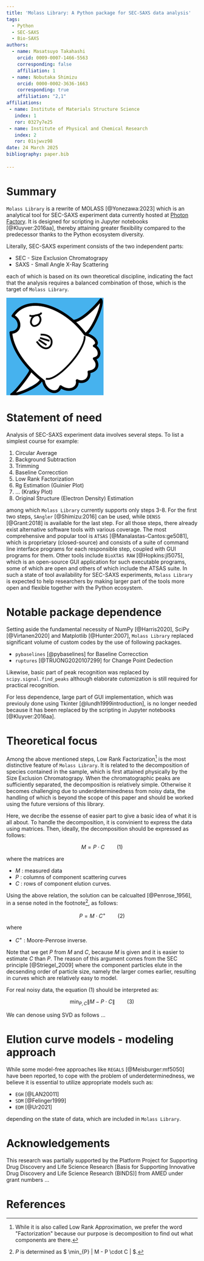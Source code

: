 ```yaml
---
title: 'Molass Library: A Python package for SEC-SAXS data analysis'
tags:
  - Python
  - SEC-SAXS
  - Bio-SAXS
authors:
  - name: Masatsuyo Takahashi
    orcid: 0009-0007-1466-5563
    corresponding: false    
    affiliation: 1
  - name: Nobutaka Shimizu
    orcid: 0000-0002-3636-1663
    corresponding: true
    affiliation: "2,1"
affiliations:
 - name: Institute of Materials Structure Science
   index: 1
   ror: 0327y7e25
 - name: Institute of Physical and Chemical Research
   index: 2
   ror: 01sjwvz98
date: 24 March 2025
bibliography: paper.bib

---
```


# Summary

`Molass Library` is a rewrite of MOLASS [@Yonezawa:2023] which is an analytical tool for SEC-SAXS experiment data currently hosted at [Photon Factory](https://pfwww.kek.jp/saxs/MOLASS.html). It is designed for scripting in Jupyter notebooks [@Kluyver:2016aa], thereby attaining greater flexibility compared to the predecessor thanks to the Python ecosystem diversity.

Literally, SEC-SAXS experiment consists of the two independent parts:

* SEC - Size Exclusion Chromatograpy
* SAXS - Small Angle X-Ray Scattering

each of which is based on its own theoretical discipline, indicating the fact that the analysis requires a balanced combination of those, which is the target of `Molass Library`.

![Logo of Molass Library designed by K. Yatabe](docs/_static/molass_256.png)

# Statement of need

Analysis of SEC-SAXS experiment data involves several steps. To list a simplest course for example:

1. Circular Average
2. Background Subtraction
3. Trimming
4. Baseline Correcction
5. Low Rank Factorization
6. Rg Estimation (Guinier Plot)
8. ... (Kratky Plot)
9. Original Structure (Electron Density) Estimation

among which `Molass Library` currently supports only steps 3-8. For the first two steps, `SAngler` [@Shimizu:2016] can be used, while `DENSS` [@Grant:2018] is available for the last step. For all those steps, there already exist alternative software tools with various coverage. The most comprehensive and popular tool is `ATSAS` [@Manalastas-Cantos:ge5081], which is proprietary (closed-source) and consists of a suite of command line interface programs for each responsible step, coupled with GUI programs for them. Other tools include `BioXTAS RAW` [@Hopkins:jl5075], which is an open-source GUI application for such executable programs, some of which are open and others of which include the ATSAS suite. In such a state of tool availability for SEC-SAXS experiments, `Molass Library` is expected to help researchers by making larger part of the tools more open and flexible together with the Python ecosystem.

# Notable package dependence

Setting aside the fundamental necessity of NumPy [@Harris2020], SciPy [@Virtanen2020] and Matplotlib [@Hunter:2007], `Molass Library` replaced significant volume of custom codes by the use of following packages.

* `pybaselines` [@pybaselines] for Baseline Correcction
* `ruptures` [@TRUONG2020107299] for Change Point Dedection

Likewise, basic part of peak recognition was replaced by `scipy.signal.find_peaks` although elaborate cutomization is still required for practical recognition.

For less dependence, large part of GUI implementation, which was previouly done using Tkinter [@lundh1999introduction], is no longer needed because it has been replaced by the scripting in Jupyter notebooks [@Kluyver:2016aa].

# Theoretical focus

Among the above mentioned steps, Low Rank Factorization[^1] is the most distinctive feature of `Molass Library`. It is related to the decomposition of species contained in the sample, which is first attained physically by the Size Exclusion Chromatograpy. When the chromatographic peaks are sufficiently separated, the decomposition is relatively simple. Otherwise it becomes challenging due to underdeterminedness from noisy data, the handling of which is beyond the scope of this paper and should be worked using the future versions of this library.

Here, we decribe the essense of easier part to give a basic idea of what it is all about. To handle the decomposition, it is convinient to express the data using matrices. Then, ideally, the decomposition should be expressed as follows:

$$ M = P \cdot C \qquad (1) $$

where the matrices are

* $M$ : measured data
* $P$ : columns of component scattering curves
* $C$ : rows of component elution curves.

[^1]: While it is also called Low Rank Approximation, we prefer the word "Factorization" because our purpose is decomposition to find out what components are there.

Using the above relation, the solution can be calcualted [@Penrose_1956], in a sense noted in the footnote[^2], as follows:

[^2]: $P$ is determined as $ \min_{P} \| M - P \cdot C \| $.

$$ P = M \cdot C^{+} \qquad (2) $$

where

* $C^{+}$ : Moore-Penrose inverse.

Note that we get $P$ from $M$ and $C$, because $M$ is given and it is easier to estimate $C$ than $P$. The reason of this argument comes from the SEC principle [@Striegel_2009] where the component particles elute in the decsending order of particle size, namely the larger comes earlier, resulting in curves which are relatively easy to model.

For real noisy data, the equation $(1)$ should be interpreted as:

$$ \min_{P,C} \| M - P \cdot C \| \qquad (3) $$

We can denose using SVD as follows ...

# Elution curve models - modeling approach

While some model-free approaches like `REGALS` [@Meisburger:mf5050] have been reported, to cope with the problem of underdeterminedness, we believe it is essential to utilize appropriate models such as:

* `EGH` [@LAN20011]
* `SDM` [@Felinger1999]
* `EDM` [@Ur2021]

depending on the state of data, which are included in `Molass Library`.

# Acknowledgements

This research was partially supported by the Platform Project for Supporting Drug Discovery and Life Science Research [Basis for Supporting Innovative Drug Discovery and Life Science Research (BINDS)] from AMED under grant numbers ...

# References

